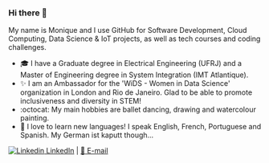 ### Hi there 👋

<!--
**ferreiramonique/ferreiramonique** is a ✨ _special_ ✨ repository because its `README.md` (this file) appears on your GitHub profile.
-->

My name is Monique and I use GitHub for Software Development, Cloud Computing, Data Science & IoT projects, as well as tech courses and coding challenges.

- 🎓 I have a Graduate degree in Electrical Engineering (UFRJ) and a Master of Engineering degree in System Integration (IMT Atlantique).
- ✨ I am an Ambassador for the 'WiDS - Women in Data Science' organization in London and Rio de Janeiro. Glad to be able to promote inclusiveness and diversity in STEM!
- :octocat: My main hobbies are ballet dancing, drawing and watercolour painting.
- 💬 I love to learn new languages! I speak English, French, Portuguese and Spanish. My German ist kaputt though...

[![Linkedin](https://i.stack.imgur.com/gVE0j.png) LinkedIn](https://www.linkedin.com/in/ferreiramonique/) | [:e-mail: E-mail](mailto:monique.calmon@outlook.com)
